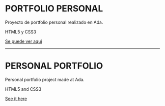 # PORTFOLIO PERSONAL

Proyecto de portfolio personal realizado en Ada.

HTML5 y CSS3

[Se puede ver aquí](https://jelly-code.github.io/TP1-Portfolio/)

---

# PERSONAL PORTFOLIO

Personal portfolio project made at Ada.

HTML5 and CSS3

[See it here](https://jelly-code.github.io/TP1-Portfolio/)